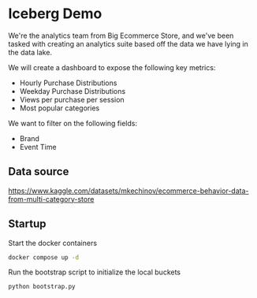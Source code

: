 # Iceberg Demo

We're the analytics team from Big Ecommerce Store, and we've been tasked with creating an analytics
suite based off the data we have lying in the data lake.

We will create a dashboard to expose the following key metrics:

- Hourly Purchase Distributions
- Weekday Purchase Distributions
- Views per purchase per session
- Most popular categories

We want to filter on the following fields:
- Brand
- Event Time

## Data source
https://www.kaggle.com/datasets/mkechinov/ecommerce-behavior-data-from-multi-category-store


## Startup
Start the docker containers

```bash
docker compose up -d
```

Run the bootstrap script to initialize the local buckets
```bash
python bootstrap.py
```
